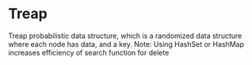 Treap
=====

Treap probabilistic data structure, which is a randomized data structure where each node has data, and a key. Note: Using HashSet or HashMap increases efficiency of search function for delete
